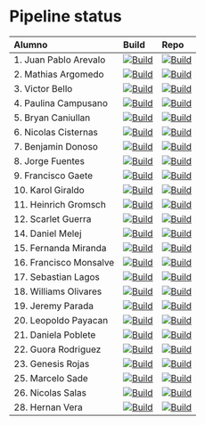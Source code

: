 # Pipeline status
Alumno | Build | Repo 
|:-----|:-------|:-----
|1. Juan Pablo Arevalo|[![Build](https://github.com/jparevalozuaza/dsy1103-usuario/actions/workflows/compilacion.yml/badge.svg)](https://github.com/jparevalozuaza/dsy1103-usuario/actions/workflows/compilacion.yml)|[![Build](https://github.com/jparevalozuaza/dsy1103-usuario/actions/workflows/tests.yml/badge.svg)](https://github.com/jparevalozuaza/dsy1103-usuario/actions/workflows/tests.yml)|[jparevalozuaza](https://github.com/jparevalozuaza/dsy1103-usuario)
|2. Mathias Argomedo|[![Build](https://github.com/BIGSm0ke/dsy1103-usuario/actions/workflows/compilacion.yml/badge.svg)](https://github.com/BIGSm0ke/dsy1103-usuario/actions/workflows/compilacion.yml)|[![Build](https://github.com/BIGSm0ke/dsy1103-usuario/actions/workflows/tests.yml/badge.svg)](https://github.com/BIGSm0ke/dsy1103-usuario/actions/workflows/tests.yml)|[BIGSm0ke](https://github.com/BIGSm0ke/dsy1103-usuario)
|3. Victor Bello|[![Build](https://github.com/stywan/dsy1103-usuario/actions/workflows/compilacion.yml/badge.svg)](https://github.com/stywan/dsy1103-usuario/actions/workflows/compilacion.yml)|[![Build](https://github.com/stywan/dsy1103-usuario/actions/workflows/tests.yml/badge.svg)](https://github.com/stywan/dsy1103-usuario/actions/workflows/tests.yml)|[stywan](https://github.com/stywan/dsy1103-usuario)
|4. Paulina Campusano|[![Build](https://github.com/PaulinaCampusano/dsy1103-usuario/actions/workflows/compilacion.yml/badge.svg)](https://github.com/PaulinaCampusano/dsy1103-usuario/actions/workflows/compilacion.yml)|[![Build](https://github.com/PaulinaCampusano/dsy1103-usuario/actions/workflows/tests.yml/badge.svg)](https://github.com/PaulinaCampusano/dsy1103-usuario/actions/workflows/tests.yml)|[PaulinaCampusano](https://github.com/PaulinaCampusano/dsy1103-usuario)
|5. Bryan Caniullan|[![Build](https://github.com/bryancaniullan/dsy1103-usuario/actions/workflows/compilacion.yml/badge.svg)](https://github.com/bryancaniullan/dsy1103-usuario/actions/workflows/compilacion.yml)|[![Build](https://github.com/bryancaniullan/dsy1103-usuario/actions/workflows/tests.yml/badge.svg)](https://github.com/bryancaniullan/dsy1103-usuario/actions/workflows/tests.yml)|[bryancaniullan](https://github.com/bryancaniullan/dsy1103-usuario)
|6. Nicolas Cisternas|[![Build](https://github.com/NicoCisternas1111/dsy1103-usuario/actions/workflows/compilacion.yml/badge.svg)](https://github.com/NicoCisternas1111/dsy1103-usuario/actions/workflows/compilacion.yml)|[![Build](https://github.com/NicoCisternas1111/dsy1103-usuario/actions/workflows/tests.yml/badge.svg)](https://github.com/NicoCisternas1111/dsy1103-usuario/actions/workflows/tests.yml)|[NicoCisternas1111](https://github.com/NicoCisternas1111/dsy1103-usuario)
|7. Benjamin Donoso|[![Build](https://github.com/dosoArtemis/dsy1103-usuario/actions/workflows/compilacion.yml/badge.svg)](https://github.com/dosoArtemis/dsy1103-usuario/actions/workflows/compilacion.yml)|[![Build](https://github.com/dosoArtemis/dsy1103-usuario/actions/workflows/tests.yml/badge.svg)](https://github.com/dosoArtemis/dsy1103-usuario/actions/workflows/tests.yml)|[dosoArtemis](https://github.com/dosoArtemis/dsy1103-usuario)
|8. Jorge Fuentes|[![Build](https://github.com/JFFica/dsy1103-usuario/actions/workflows/compilacion.yml/badge.svg)](https://github.com/JFFica/dsy1103-usuario/actions/workflows/compilacion.yml)|[![Build](https://github.com/JFFica/dsy1103-usuario/actions/workflows/tests.yml/badge.svg)](https://github.com/JFFica/dsy1103-usuario/actions/workflows/tests.yml)|[JFFica](https://github.com/JFFica/dsy1103-usuario)
|9. Francisco Gaete|[![Build](https://github.com/FranciscoP18/dsy1103-usuario/actions/workflows/compilacion.yml/badge.svg)](https://github.com/FranciscoP18/dsy1103-usuario/actions/workflows/compilacion.yml)|[![Build](https://github.com/FranciscoP18/dsy1103-usuario/actions/workflows/tests.yml/badge.svg)](https://github.com/FranciscoP18/dsy1103-usuario/actions/workflows/tests.yml)|[FranciscoP18](https://github.com/FranciscoP18/dsy1103-usuario)
|10. Karol Giraldo|[![Build](https://github.com/KarcatBit/dsy1103-usuario/actions/workflows/compilacion.yml/badge.svg)](https://github.com/KarcatBit/dsy1103-usuario/actions/workflows/compilacion.yml)|[![Build](https://github.com/KarcatBit/dsy1103-usuario/actions/workflows/tests.yml/badge.svg)](https://github.com/KarcatBit/dsy1103-usuario/actions/workflows/tests.yml)|[KarcatBit](https://github.com/KarcatBit/dsy1103-usuario)
|11. Heinrich Gromsch|[![Build](https://github.com/hgromsch/dsy1103-usuario/actions/workflows/compilacion.yml/badge.svg)](https://github.com/hgromsch/dsy1103-usuario/actions/workflows/compilacion.yml)|[![Build](https://github.com/hgromsch/dsy1103-usuario/actions/workflows/tests.yml/badge.svg)](https://github.com/hgromsch/dsy1103-usuario/actions/workflows/tests.yml)|[hgromsch](https://github.com/hgromsch/dsy1103-usuario)
|12. Scarlet Guerra|[![Build](https://github.com/scar-guerra/dsy1103-usuario/actions/workflows/compilacion.yml/badge.svg)](https://github.com/scar-guerra/dsy1103-usuario/actions/workflows/compilacion.yml)|[![Build](https://github.com/scar-guerra/dsy1103-usuario/actions/workflows/tests.yml/badge.svg)](https://github.com/scar-guerra/dsy1103-usuario/actions/workflows/tests.yml)|[scar-guerra](https://github.com/scar-guerra/dsy1103-usuario)
|14. Daniel Melej|[![Build](https://github.com/DanielMelej/dsy1103-usuario/actions/workflows/compilacion.yml/badge.svg)](https://github.com/DanielMelej/dsy1103-usuario/actions/workflows/compilacion.yml)|[![Build](https://github.com/DanielMelej/dsy1103-usuario/actions/workflows/tests.yml/badge.svg)](https://github.com/DanielMelej/dsy1103-usuario/actions/workflows/tests.yml)|[DanielMelej](https://github.com/DanielMelej/dsy1103-usuario)
|15. Fernanda Miranda|[![Build](https://github.com/Fer-miranda/dsy1103-usuario/actions/workflows/compilacion.yml/badge.svg)](https://github.com/Fer-miranda/dsy1103-usuario/actions/workflows/compilacion.yml)|[![Build](https://github.com/Fer-miranda/dsy1103-usuario/actions/workflows/tests.yml/badge.svg)](https://github.com/Fer-miranda/dsy1103-usuario/actions/workflows/tests.yml)|[Fer-miranda](https://github.com/Fer-miranda/dsy1103-usuario)
|16. Francisco Monsalve|[![Build](https://github.com/franciscomonsalve/dsy1103-usuario/actions/workflows/compilacion.yml/badge.svg)](https://github.com/franciscomonsalve/dsy1103-usuario/actions/workflows/compilacion.yml)|[![Build](https://github.com/franciscomonsalve/dsy1103-usuario/actions/workflows/tests.yml/badge.svg)](https://github.com/franciscomonsalve/dsy1103-usuario/actions/workflows/tests.yml)|[franciscomonsalve](https://github.com/franciscomonsalve/dsy1103-usuario)
|17. Sebastian Lagos|[![Build](https://github.com/sebastianLagos16/dsy1103-usuario/actions/workflows/compilacion.yml/badge.svg)](https://github.com/sebastianLagos16/dsy1103-usuario/actions/workflows/compilacion.yml)|[![Build](https://github.com/sebastianLagos16/dsy1103-usuario/actions/workflows/tests.yml/badge.svg)](https://github.com/sebastianLagos16/dsy1103-usuario/actions/workflows/tests.yml)|[sebastianLagos16](https://github.com/sebastianLagos16/dsy1103-usuario)
|18. Williams Olivares|[![Build](https://github.com/WilliamsOli/dsy1103-usuario/actions/workflows/compilacion.yml/badge.svg)](https://github.com/WilliamsOli/dsy1103-usuario/actions/workflows/compilacion.yml)|[![Build](https://github.com/WilliamsOli/dsy1103-usuario/actions/workflows/tests.yml/badge.svg)](https://github.com/WilliamsOli/dsy1103-usuario/actions/workflows/tests.yml)|[WilliamsOli](https://github.com/WilliamsOli/dsy1103-usuario)
|19. Jeremy Parada|[![Build](https://github.com/JeremyParada/dsy1103-usuario/actions/workflows/compilacion.yml/badge.svg)](https://github.com/JeremyParada/dsy1103-usuario/actions/workflows/compilacion.yml)|[![Build](https://github.com/JeremyParada/dsy1103-usuario/actions/workflows/tests.yml/badge.svg)](https://github.com/JeremyParada/dsy1103-usuario/actions/workflows/tests.yml)|[JeremyParada](https://github.com/JeremyParada/dsy1103-usuario)
|20. Leopoldo Payacan|[![Build](https://github.com/LeoDuocUC/dsy1103-usuario/actions/workflows/compilacion.yml/badge.svg)](https://github.com/LeoDuocUC/dsy1103-usuario/actions/workflows/compilacion.yml)|[![Build](https://github.com/LeoDuocUC/dsy1103-usuario/actions/workflows/tests.yml/badge.svg)](https://github.com/LeoDuocUC/dsy1103-usuario/actions/workflows/tests.yml)|[LeoDuocUC](https://github.com/LeoDuocUC/dsy1103-usuario)
|21. Daniela Poblete|[![Build](https://github.com/Dani1958/dsy1103-usuario/actions/workflows/compilacion.yml/badge.svg)](https://github.com/Dani1958/dsy1103-usuario/actions/workflows/compilacion.yml)|[![Build](https://github.com/Dani1958/dsy1103-usuario/actions/workflows/tests.yml/badge.svg)](https://github.com/Dani1958/dsy1103-usuario/actions/workflows/tests.yml)|[Dani1958](https://github.com/Dani1958/dsy1103-usuario)
|22. Guora Rodriguez|[![Build](https://github.com/Gouramichelle/dsy1103-usuario/actions/workflows/compilacion.yml/badge.svg)](https://github.com/Gouramichelle/dsy1103-usuario/actions/workflows/compilacion.yml)|[![Build](https://github.com/Gouramichelle/dsy1103-usuario/actions/workflows/tests.yml/badge.svg)](https://github.com/Gouramichelle/dsy1103-usuario/actions/workflows/tests.yml)|[Gouramichelle](https://github.com/Gouramichelle/dsy1103-usuario)
|23. Genesis Rojas|[![Build](https://github.com/GenesisEroj/dsy1103-usuario/actions/workflows/compilacion.yml/badge.svg)](https://github.com/GenesisEroj/dsy1103-usuario/actions/workflows/compilacion.yml)|[![Build](https://github.com/GenesisEroj/dsy1103-usuario/actions/workflows/tests.yml/badge.svg)](https://github.com/GenesisEroj/dsy1103-usuario/actions/workflows/tests.yml)|[GenesisEroj](https://github.com/GenesisEroj/dsy1103-usuario)
|25. Marcelo Sade|[![Build](https://github.com/JOOORMUNDGANDER/dsy1103-usuario/actions/workflows/compilacion.yml/badge.svg)](https://github.com/JOOORMUNDGANDER/dsy1103-usuario/actions/workflows/compilacion.yml)|[![Build](https://github.com/JOOORMUNDGANDER/dsy1103-usuario/actions/workflows/tests.yml/badge.svg)](https://github.com/JOOORMUNDGANDER/dsy1103-usuario/actions/workflows/tests.yml)|[JOOORMUNDGANDER](https://github.com/JOOORMUNDGANDER/dsy1103-usuario)
|26. Nicolas Salas|[![Build](https://github.com/Nicolas-Salas/dsy1103-usuario/actions/workflows/compilacion.yml/badge.svg)](https://github.com/Nicolas-Salas/dsy1103-usuario/actions/workflows/compilacion.yml)|[![Build](https://github.com/Nicolas-Salas/dsy1103-usuario/actions/workflows/tests.yml/badge.svg)](https://github.com/Nicolas-Salas/dsy1103-usuario/actions/workflows/tests.yml)|[Nicolas-Salas](https://github.com/Nicolas-Salas/dsy1103-usuario)
|28. Hernan Vera|[![Build](https://github.com/nanesher/dsy1103-usuario/actions/workflows/compilacion.yml/badge.svg)](https://github.com/nanesher/dsy1103-usuario/actions/workflows/compilacion.yml)|[![Build](https://github.com/nanesher/dsy1103-usuario/actions/workflows/tests.yml/badge.svg)](https://github.com/nanesher/dsy1103-usuario/actions/workflows/tests.yml)|[nanesher](https://github.com/nanesher/dsy1103-usuario)
